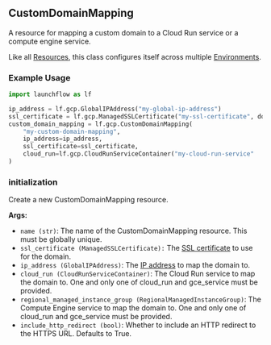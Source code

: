 ## CustomDomainMapping

A resource for mapping a custom domain to a Cloud Run service or a compute engine service.

Like all [Resources](/docs/concepts/resources), this class configures itself across multiple [Environments](/docs/concepts/environments).

### Example Usage
```python
import launchflow as lf

ip_address = lf.gcp.GlobalIPAddress("my-global-ip-address")
ssl_certificate = lf.gcp.ManagedSSLCertificate("my-ssl-certificate", domains=["example.com"])
custom_domain_mapping = lf.gcp.CustomDomainMapping(
    "my-custom-domain-mapping",
    ip_address=ip_address,
    ssl_certificate=ssl_certificate,
    cloud_run=lf.gcp.CloudRunServiceContainer("my-cloud-run-service"
)
```

### initialization

Create a new CustomDomainMapping resource.

**Args:**
- `name (str)`: The name of the CustomDomainMapping resource. This must be globally unique.
- `ssl_certificate (ManagedSSLCertificate):` The [SSL certificate](/reference/gcp-resources/ssl) to use for the domain.
- `ip_address (GlobalIPAddress)`: The [IP address](/reference/gcp-resources/global-ip-address) to map the domain to.
- `cloud_run (CloudRunServiceContainer)`: The Cloud Run service to map the domain to. One and only one of cloud_run and gce_service must be provided.
- `regional_managed_instance_group (RegionalManagedInstanceGroup)`: The Compute Engine service to map the domain to. One and only one of cloud_run and gce_service must be provided.
- `include_http_redirect (bool)`: Whether to include an HTTP redirect to the HTTPS URL. Defaults to True.
